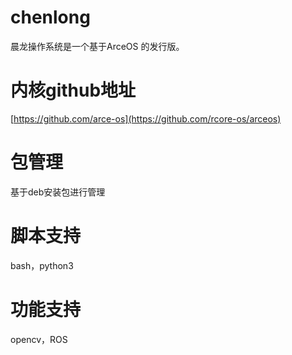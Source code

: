 # chenlong
晨龙操作系统是一个基于ArceOS 的发行版。 

# 内核github地址
[https://github.com/arce-os](https://github.com/rcore-os/arceos)

# 包管理
基于deb安装包进行管理

# 脚本支持
bash，python3

# 功能支持
opencv，ROS
